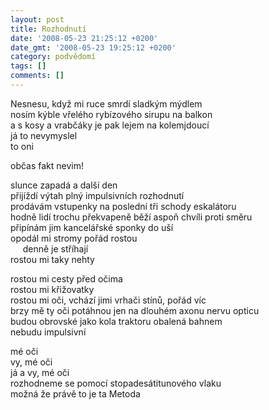 ```yaml
---
layout: post
title: Rozhodnutí
date: '2008-05-23 21:25:12 +0200'
date_gmt: '2008-05-23 19:25:12 +0200'
category: podvědomí
tags: []
comments: []
---
```

<p>Nesnesu, když mi ruce smrdí sladkým mýdlem<br />
nosím kýble vřelého rybízového sirupu na balkon<br />
a s kosy a vrabčáky je pak lejem na kolemjdoucí<br />
já to nevymyslel<br />
to oni</p>
<p>občas fakt nevim!</p>
<p>slunce zapadá a další den<br />
přijíždí výtah plný impulsivních rozhodnutí<br />
prodávám vstupenky na poslední tři schody eskalátoru<br />
hodně lidí trochu překvapeně běží aspoň chvíli proti směru<br />
připínám jim kancelářské sponky do uší<br />
opodál mi stromy pořád rostou<br />
&nbsp;&nbsp;&nbsp;&nbsp;&nbsp;denně je stříhají<br />
rostou mi taky nehty</p>
<p>rostou mi cesty před očima<br />
rostou mi křižovatky<br />
rostou mi oči, vchází jimi vrhači stínů, pořád víc<br />
brzy mě ty oči potáhnou jen na dlouhém axonu nervu opticu<br />
budou obrovské jako kola traktoru obalená bahnem<br />
nebudu impulsivní</p>
<p>mé oči<br />
vy, mé oči<br />
já a vy, mé oči<br />
rozhodneme se pomocí stopadesátitunového vlaku<br />
možná že právě to je ta Metoda</p>

